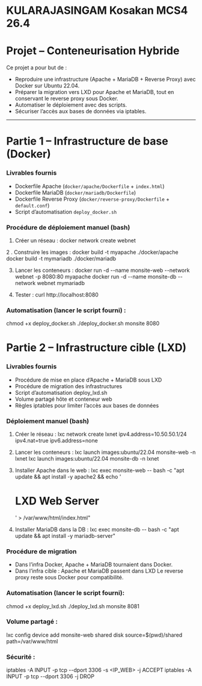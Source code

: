 # KULARAJASINGAM Kosakan MCS4 26.4

# Projet – Conteneurisation Hybride

Ce projet a pour but de :
- Reproduire une infrastructure (Apache + MariaDB + Reverse Proxy) avec Docker sur Ubuntu 22.04.
- Préparer la migration vers LXD pour Apache et MariaDB, tout en conservant le reverse proxy sous Docker.
- Automatiser le déploiement avec des scripts.
- Sécuriser l’accès aux bases de données via iptables.

---

# Partie 1 – Infrastructure de base (Docker)

### Livrables fournis
- Dockerfile Apache (`docker/apache/Dockerfile` + `index.html`)
- Dockerfile MariaDB (`docker/mariadb/Dockerfile`)
- Dockerfile Reverse Proxy (`docker/reverse-proxy/Dockerfile` + `default.conf`)
- Script d’automatisation `deploy_docker.sh`

### Procédure de déploiement manuel (bash)
1. Créer un réseau :
   docker network create webnet
   
2 . Construire les images :
docker build -t myapache ./docker/apache
docker build -t mymariadb ./docker/mariadb

3. Lancer les conteneurs :
docker run -d --name monsite-web --network webnet -p 8080:80 myapache
docker run -d --name monsite-db --network webnet mymariadb

4. Tester :
curl http://localhost:8080

### Automatisation (lancer le script fourni) :
chmod +x deploy_docker.sh
./deploy_docker.sh monsite 8080


# Partie 2 – Infrastructure cible (LXD)

### Livrables fournis
- Procédure de mise en place d’Apache + MariaDB sous LXD
- Procédure de migration des infrastructures
- Script d’automatisation deploy_lxd.sh
- Volume partagé hôte et conteneur web
- Règles iptables pour limiter l’accès aux bases de données
  
### Déploiement manuel (bash)

1. Créer le réseau :
lxc network create lxnet ipv4.address=10.50.50.1/24 ipv4.nat=true ipv6.address=none

2. Lancer les conteneurs :
lxc launch images:ubuntu/22.04 monsite-web -n lxnet
lxc launch images:ubuntu/22.04 monsite-db -n lxnet

3. Installer Apache dans le web :
lxc exec monsite-web -- bash -c "apt update && apt install -y apache2 && echo '<h1>LXD Web Server</h1>' > /var/www/html/index.html"

4. Installer MariaDB dans la DB :
lxc exec monsite-db -- bash -c "apt update && apt install -y mariadb-server"


### Procédure de migration
- Dans l’infra Docker, Apache + MariaDB tournaient dans Docker.
- Dans l’infra cible :
Apache et MariaDB passent dans LXD
Le reverse proxy reste sous Docker pour compatibilité.


### Automatisation (lancer le script fourni):
chmod +x deploy_lxd.sh
./deploy_lxd.sh monsite 8081

### Volume partagé :
lxc config device add monsite-web shared disk source=$(pwd)/shared path=/var/www/html

### Sécurité :
iptables -A INPUT -p tcp --dport 3306 -s <IP_WEB> -j ACCEPT
iptables -A INPUT -p tcp --dport 3306 -j DROP





